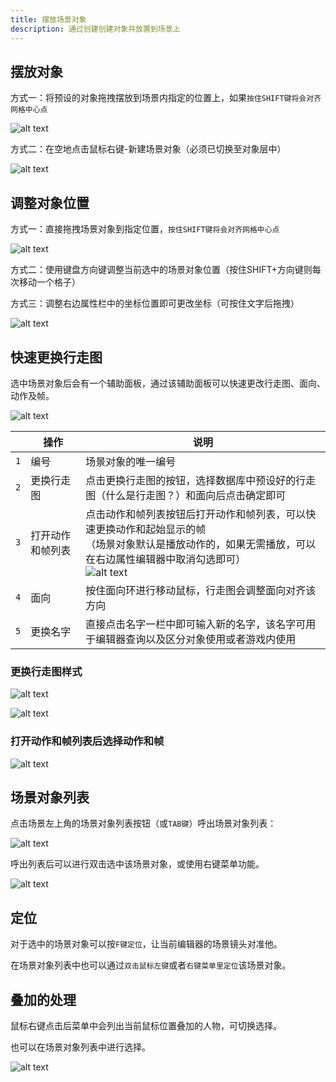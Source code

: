 ```yaml
---
title: 摆放场景对象
description: 通过创建创建对象并放置到场景上
---
```


## 摆放对象

方式一：将预设的对象拖拽摆放到场景内指定的位置上，如果`按住SHIFT键将会对齐网格中心点`

![alt text](https://cdn.gcw.wiki/gcw/image/zh_hans/getting-started/8.sceneobject/3.setobject/image.png)

方式二：在空地点击鼠标右键-新建场景对象（必须已切换至对象层中）

![alt text](https://cdn.gcw.wiki/gcw/image/zh_hans/getting-started/8.sceneobject/3.setobject/image-3.png)

## 调整对象位置

方式一：直接拖拽场景对象到指定位置，`按住SHIFT键将会对齐网格中心点`

![alt text](https://cdn.gcw.wiki/gcw/image/zh_hans/getting-started/8.sceneobject/3.setobject/image-1.png)

方式二：使用键盘方向键调整当前选中的场景对象位置（按住SHIFT+方向键则每次移动一个格子）

方式三：调整右边属性栏中的坐标位置即可更改坐标（可按住文字后拖拽）

![alt text](https://cdn.gcw.wiki/gcw/image/zh_hans/getting-started/8.sceneobject/3.setobject/image-2.png)

## 快速更换行走图

选中场景对象后会有一个辅助面板，通过该辅助面板可以快速更改行走图、面向、动作及帧。

![alt text](https://cdn.gcw.wiki/gcw/image/zh_hans/getting-started/8.sceneobject/3.setobject/image-4.png)

|     | 操作             | 说明                                                                                                                                                                                                                                                                       |
| --- | ---------------- | -------------------------------------------------------------------------------------------------------------------------------------------------------------------------------------------------------------------------------------------------------------------------- |
| `1` | 编号             | 场景对象的唯一编号                                                                                                                                                                                                                                                         |
| `2` | 更换行走图       | 点击更换行走图的按钮，选择数据库中预设好的行走图（什么是行走图？）和面向后点击确定即可                                                                                                                                                                                     |
| `3` | 打开动作和帧列表 | 点击动作和帧列表按钮后打开动作和帧列表，可以快速更换动作和起始显示的帧<br>（场景对象默认是播放动作的，如果无需播放，可以在右边属性编辑器中取消勾选即可）<br>![alt text](https://cdn.gcw.wiki/gcw/image/zh_hans/getting-started/8.sceneobject/3.setobject/image-5.png) |
| `4` | 面向             | 按住面向环进行移动鼠标，行走图会调整面向对齐该方向                                                                                                                                                                                                                         |
| `5` | 更换名字         | 直接点击名字一栏中即可输入新的名字，该名字可用于编辑器查询以及区分对象使用或者游戏内使用                                                                                                                                                                                   |

### 更换行走图样式

![alt text](https://cdn.gcw.wiki/gcw/image/zh_hans/getting-started/8.sceneobject/3.setobject/image-7.png)

![alt text](https://cdn.gcw.wiki/gcw/image/zh_hans/getting-started/8.sceneobject/3.setobject/image-6.png)

### 打开动作和帧列表后选择动作和帧

![alt text](https://cdn.gcw.wiki/gcw/image/zh_hans/getting-started/8.sceneobject/3.setobject/image-8.png)

## 场景对象列表

点击场景左上角的场景对象列表按钮（或`TAB键`）呼出场景对象列表：

![alt text](https://cdn.gcw.wiki/gcw/image/zh_hans/getting-started/8.sceneobject/3.setobject/image-9.png)

呼出列表后可以进行双击选中该场景对象，或使用右键菜单功能。
  
![alt text](https://cdn.gcw.wiki/gcw/image/zh_hans/getting-started/8.sceneobject/3.setobject/image-10.png)

## 定位

对于选中的场景对象可以按`F键定位`，让当前编辑器的场景镜头对准他。

在场景对象列表中也可以通过`双击鼠标左键`或者`右键菜单里定位`该场景对象。

## 叠加的处理

鼠标右键点击后菜单中会列出当前鼠标位置叠加的人物，可切换选择。

也可以在场景对象列表中进行选择。

![alt text](https://cdn.gcw.wiki/gcw/image/zh_hans/getting-started/8.sceneobject/3.setobject/image-11.png)